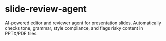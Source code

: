 # slide-review-agent
AI-powered editor and reviewer agent for presentation slides. Automatically checks tone, grammar, style compliance, and flags risky content in PPTX/PDF files.
